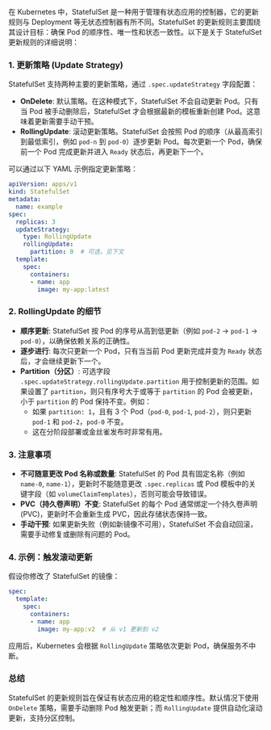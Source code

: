 在 Kubernetes 中，StatefulSet 是一种用于管理有状态应用的控制器，它的更新规则与 Deployment 等无状态控制器有所不同。StatefulSet 的更新规则主要围绕其设计目标：确保 Pod 的顺序性、唯一性和状态一致性。以下是关于 StatefulSet 更新规则的详细说明：

### 1. **更新策略 (Update Strategy)**

StatefulSet 支持两种主要的更新策略，通过 `.spec.updateStrategy` 字段配置：

- **OnDelete**: 默认策略。在这种模式下，StatefulSet 不会自动更新 Pod。只有当 Pod 被手动删除后，StatefulSet 才会根据最新的模板重新创建 Pod。这意味着更新需要手动干预。
- **RollingUpdate**: 滚动更新策略。StatefulSet 会按照 Pod 的顺序（从最高索引到最低索引，例如 `pod-n` 到 `pod-0`）逐步更新 Pod。每次更新一个 Pod，确保前一个 Pod 完成更新并进入 `Ready` 状态后，再更新下一个。

可以通过以下 YAML 示例指定更新策略：

```yaml
apiVersion: apps/v1
kind: StatefulSet
metadata:
  name: example
spec:
  replicas: 3
  updateStrategy:
    type: RollingUpdate
    rollingUpdate:
      partition: 0  # 可选，见下文
  template:
    spec:
      containers:
      - name: app
        image: my-app:latest
```

### 2. **RollingUpdate 的细节**

- **顺序更新**: StatefulSet 按 Pod 的序号从高到低更新（例如 `pod-2` -> `pod-1` -> `pod-0`），以确保依赖关系的正确性。
- **逐步进行**: 每次只更新一个 Pod，只有当当前 Pod 更新完成并变为 `Ready` 状态后，才会继续更新下一个。
- **Partition（分区）**: 可选字段 `.spec.updateStrategy.rollingUpdate.partition` 用于控制更新的范围。如果设置了 `partition`，则只有序号大于或等于 `partition` 的 Pod 会被更新，小于 `partition` 的 Pod 保持不变。例如：
  - 如果 `partition: 1`，且有 3 个 Pod（`pod-0`, `pod-1`, `pod-2`），则只更新 `pod-1` 和 `pod-2`，`pod-0` 不变。
  - 这在分阶段部署或金丝雀发布时非常有用。

### 3. **注意事项**

- **不可随意更改 Pod 名称或数量**: StatefulSet 的 Pod 具有固定名称（例如 `name-0`, `name-1`），更新时不能随意更改 `.spec.replicas` 或 Pod 模板中的关键字段（如 `volumeClaimTemplates`），否则可能会导致错误。
- **PVC（持久卷声明）不变**: StatefulSet 的每个 Pod 通常绑定一个持久卷声明 (PVC)，更新时不会重新生成 PVC，因此存储状态保持一致。
- **手动干预**: 如果更新失败（例如新镜像不可用），StatefulSet 不会自动回滚，需要手动修复或删除有问题的 Pod。

### 4. **示例：触发滚动更新**

假设你修改了 StatefulSet 的镜像：

```yaml
spec:
  template:
    spec:
      containers:
      - name: app
        image: my-app:v2  # 从 v1 更新到 v2
```

应用后，Kubernetes 会根据 `RollingUpdate` 策略依次更新 Pod，确保服务不中断。

### 总结

StatefulSet 的更新规则旨在保证有状态应用的稳定性和顺序性。默认情况下使用 `OnDelete` 策略，需要手动删除 Pod 触发更新；而 `RollingUpdate` 提供自动化滚动更新，支持分区控制。
